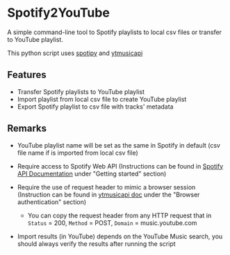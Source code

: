 # Spotify2YouTube

A simple command-line tool to Spotify playlists to local csv files or transfer to YouTube playlist.

This python script uses [spotipy](https://github.com/spotipy-dev/spotipy) and [ytmusicapi](https://github.com/sigma67/ytmusicapi)

## Features

- Transfer Spotify playlists to YouTube playlist
- Import playlist from local csv file to create YouTube playlist
- Export Spotify playlist to csv file with tracks' metadata

## Remarks

- YouTube playlist name will be set as the same in Spotify in default (csv file name if is imported from local csv file)
- Require access to Spotify Web API (Instructions can be found in [Spotify API Documentation](https://developer.spotify.com/documentation/web-api) under "Getting started" section)
- Require the use of request header to mimic a browser session (Instruction can be found in [ytmusicapi doc](https://ytmusicapi.readthedocs.io/en/stable/setup/browser.html) under the "Browser authentication" section)
  
  - You can copy the request header from any HTTP request that in `Status` = 200, `Method` = POST, `Domain` = music.youtube.com

- Import results (in YouTube) depends on the YouTube Music search, you should always verify the results after running the script